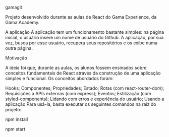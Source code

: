 gamagit


Projeto desenvolvido durante as aulas de React do Gama Experience, da Gama Academy.

A aplicação
A aplicação tem um funcionamento bastante simples: na página inicial, o usuário insere um nome de usuário do Github. A aplicação, por sua vez, busca por esse usuário, recupera seus repositórios e os exibe numa outra página.


Motivação


A ideia foi que, durante as aulas, os alunos fossem ensinados sobre conceitos fundamentais de React através da construção de uma aplicação simples e funcional. Os conceitos abordados foram:

Hooks;
Componentes;
Propriedades;
Estado;
Rotas (com react-router-dom);
Requisições a APIs externas (com express);
Eventos;
Estilização (com styled-components);
Lidando com erros e experiência do usuário;
Usando a aplicação
Para usá-la, basta executar os seguintes comandos na raíz do projeto:

npm install


npm start
